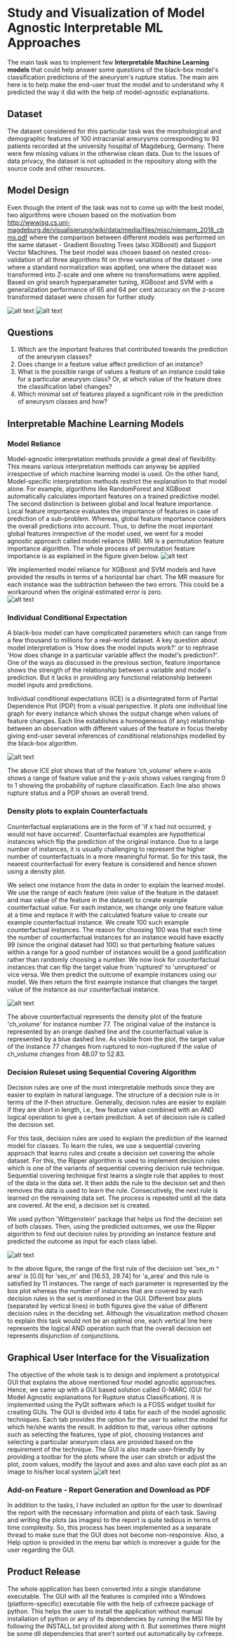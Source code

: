 # Study and Visualization of Model Agnostic Interpretable ML Approaches

The main task was to implement few **Interpretable Machine Learning models** that could help answer some questions of the black-box model's classification predictions of the aneurysm's rupture status. The main aim here is to help make the end-user trust the model and to understand why it predicted the way it did with the help of model-agnostic explanations. 
  
## Dataset

The dataset considered for this particular task was the morphological and demographic features of 100 intracranial aneurysms corresponding to 93 patients recorded at the university hospital of Magdeburg, Germany. There were few missing values in the otherwise clean data. Due to the issues of data privacy, the dataset is not uploaded in the repository along with the source code and other resources. 

## Model Design

Even though the intent of the task was not to come up with the best model, two algorithms were chosen based on the motivation from http://wwwisg.cs.uni-magdeburg.de/visualisierung/wiki/data/media/files/misc/niemann_2018_cbms.pdf where the comparison between different models was performed on the same dataset - Gradient Boosting Trees (also XGBoost) and Support Vector Machines. The best model was chosen based on nested cross-validation of all three algorithms fit on three variations of the dataset - one where a standard normalization was applied, one where the dataset was transformed into Z-scale and one where no transformations were applied. Based on grid search hyperparameter tuning, XGBoost and SVM with a generalization performance of 65 and 64 per cent accuracy on the z-score transformed dataset were chosen for further study.

![alt text](img/performance_scores.PNG)
![alt text](img/Model_details.JPG)

## Questions
  1. Which are the important features that contributed towards the prediction of the aneurysm classes?
  2. Does change in a feature value affect prediction of an instance?
  3. What is the possible range of values a feature of an instance could take for a particular aneurysm class? Or, at which value of the feature does the classification label changes?
  4. Which minimal set of features played a significant role in the prediction of aneurysm classes and how?

## Interpretable Machine Learning Models

### Model Reliance

Model-agnostic interpretation methods provide a great deal of flexibility. This means various interpretation methods can anyway be applied irrespective of which machine learning model is used. On the other hand, Model-specific interpretation methods restrict the explanation to that model alone. For example, algorithms like RandomForest and XGBoost automatically calculates important features on a trained predictive model. The second distinction is between global and local feature importance. Local feature importance evaluates the importance of features in case of prediction of a sub-problem. Whereas, global feature importance considers the overall predictions into account. Thus, to define the most important global features irrespective of the model used, we went for a model agnostic approach called model reliance (MR). MR is a permutation feature importance algorithm. The whole process of permutation feature importance is as explained in the figure given below. 
  ![alt text](img/PermutationFeatureImportanceAlgm.png)
  
We implemented model reliance for XGBoost and SVM models and have provided the results in terms of a horizontal bar chart. The MR measure for each instance was the subtraction between the two errors. This could be a workaround when the original estimated error is zero.  
  ![alt text](img/Model_reliance.PNG)
### Individual Conditional Expectation

A black-box model can have complicated parameters which can range from a few thousand to millions for a real-world dataset. A key question about model interpretation is 'How does the model inputs work?' or to rephrase 'How does change in a particular variable affect the model's prediction?'. One of the ways as discussed in the previous section, feature importance shows the strength of the relationship between a variable and model's prediction. But it lacks in providing any functional relationship between model inputs and predictions.  

Individual conditional expectations (ICE) is a disintegrated form of Partial Dependence Plot (PDP) from a visual perspective. It plots one individual line graph for every instance which shows the output change when values of feature changes. Each line establishes a homogeneous (if any) relationship between an observation with different values of the feature in focus thereby giving end-user several inferences of conditional relationships modelled by the black-box algorithm.  

  ![alt text](img/cen_ice_plot_feat_ch_volume.jpg)
  
  The above ICE plot shows that of the feature 'ch_volume' where x-axis shows a range of feature value and the y-axis shows values ranging from 0 to 1 showing the probability of rupture classification. Each line also shows rupture status and a PDP shows an overall trend.
  
### Density plots to explain Counterfactuals

Counterfactual explanations are in the form of 'if x had not occurred, y would not have occurred'. Counterfactual examples are hypothetical instances which flip the prediction of the original instance. Due to a large number of instances, it is usually challenging to represent the higher number of counterfactuals in a more meaningful format. So for this task, the nearest counterfactual for every feature is considered and hence shown using a density plot. 

We select one instance from the data in order to explain the learned model. We use the range of each feature (min value of the feature in the dataset and max value of the feature in the dataset) to create example counterfactual value. For each instance, we change only one feature value at a time and replace it with the calculated feature value to create our example counterfactual instance. We create 100 such example counterfactual instances. The reason for choosing 100 was that each time the number of counterfactual instances for an instance would have exactly 99 (since the original dataset had 100) so that perturbing feature values within a range for a good number of instances would be a good justification rather than randomly choosing a number. We now look for counterfactual instances that can flip the target value from 'ruptured' to 'unruptured' or vice versa. We then predict the outcome of example instances using our model. We then return the first example instance that changes the target value of the instance as our counterfactual instance. 

  ![alt text](img/CF_plot_inst_77_feat_ch_volume.jpg)
  
The above counterfactual represents the density plot of the feature 'ch_volume' for instance number 77. The original value of the instance is represented by an orange dashed line and the counterfactual value is represented by a blue dashed line. As visible from the plot, the target value of the instance 77 changes from ruptured to non-ruptured if the value of ch\_volume changes from 48.07 to 52.83. 

### Decision Ruleset using Sequential Covering Algorithm

Decision rules are one of the most interpretable methods since they are easier to explain in natural language. The structure of a decision rule is in terms of the if-then structure. Generally, decision rules are easier to explain if they are short in length, i.e., few feature value combined with an AND logical operation to give a certain prediction. A set of decision rule is called the decision set. 

For this task, decision rules are used to explain the prediction of the learned model for classes. To learn the rules, we use a sequential covering approach that learns rules and create a decision set covering the whole dataset. For this, the Ripper algorithm is used to implement decision rules which is one of the variants of sequential covering decision rule technique. Sequential covering technique first learns a single rule that applies to most of the data in the data set. It then adds the rule to the decision set and then removes the data is used to learn the rule. Consecutively, the next rule is learned on the remaining data set. The process is repeated until all the data are covered. At the end, a decision set is created. 

We used python 'Wittgenstein' package that helps us find the decision set of both classes. Then, using the predicted outcomes, we use the Ripper algorithm to find out decision rules by providing an instance feature and predicted the outcome as input for each class label.

![alt text](img/decision_ruleset.png)

In the above figure, the range of the first rule of the decision set 'sex_m ^ area' is [0.0] for 'sex_m' and [16.53, 28.74] for 'a_area' and this rule is satisfied by 11 instances. The range of each parameter is represented by the box plot whereas the number of instances that are covered by each decision rules in the set is mentioned in the GUI. Different box plots (separated by vertical lines) in both figures give the value of different decision rules in the deciding set. Although the visualization method chosen to explain this task would not be an optimal one, each vertical line here represents the logical AND operation such that the overall decision set represents disjunction of conjunctions.

## Graphical User Interface for the Visualization 

The objective of the whole task is to design and implement a prototypical GUI that explains the above mentioned four model agnostic approaches. Hence, we came up with a GUI based solution called G-MARC (GUI for Model Agnostic explanations for Rupture status Classification).  It is implemented using the PyQt software which is a FOSS widget toolkit for creating GUIs. The GUI is divided into 4 tabs for each of the model agnostic techniques. Each tab provides the option for the user to select the model for which he/she wants the result.  In addition to that, various other options such as selecting the features, type of plot, choosing instances and selecting a particular aneurysm class are provided based on the requirement of the technique.  The GUI is also made user-friendly by providing a toolbar for the plots where the user can stretch or adjust the plot, zoom values, modify the layout and axes and also save each plot as an image to his/her local system
  ![alt text](img/GUI_sample.PNG)
  
### Add-on Feature - Report Generation and Download as PDF

In addition to the tasks, I have included an option for the user to download the report with the necessary information and plots of each task. Saving and writing the plots (as images) to the report is quite tedious in terms of time complexity. So, this process has been implemented as a separate thread to make sure that the GUI does not become non-responsive.  Also, a Help option is provided in the menu bar which is moreover a guide for the user regarding the GUI.

## Product Release

The whole application has been converted into a single standalone executable.  The GUI with all the features is compiled into a Windows (platform-specific) executable file with the help of cxfreeze package of python.  This helps the user to install the application without manual installation of python or any of its dependencies by running the MSI file by following the INSTALL.txt provided along with it. But sometimes there might be some dll dependencies that aren’t sorted out automatically by cxfreeze.
